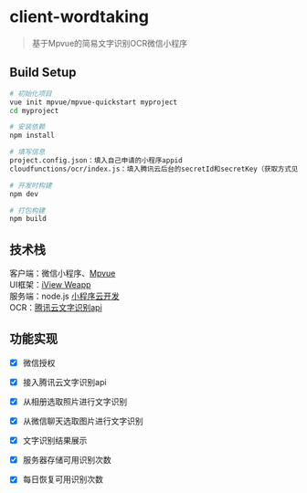 # client-wordtaking

> 基于Mpvue的简易文字识别OCR微信小程序

## Build Setup

``` bash
# 初始化项目
vue init mpvue/mpvue-quickstart myproject
cd myproject

# 安装依赖
npm install

# 填写信息
project.config.json：填入自己申请的小程序appid
cloudfunctions/ocr/index.js：填入腾讯云后台的secretId和secretKey（获取方式见下方腾讯云识别api）

# 开发时构建
npm dev

# 打包构建
npm build
```
## 技术栈
客户端：微信小程序、[Mpvue](http://mpvue.com/)  
UI框架：[iView Weapp](https://weapp.iviewui.com/docs/guide/start)  
服务端：node.js [小程序云开发](https://developers.weixin.qq.com/miniprogram/dev/wxcloud/basis/getting-started.html)  
OCR：[腾讯云文字识别api](https://cloud.tencent.com/document/product/866/33519)  

## 功能实现
- [x] 微信授权
- [x] 接入腾讯云文字识别api
- [x] 从相册选取照片进行文字识别
- [x] 从微信聊天选取图片进行文字识别
- [x] 文字识别结果展示
- [x] 服务器存储可用识别次数
- [x] 每日恢复可用识别次数





